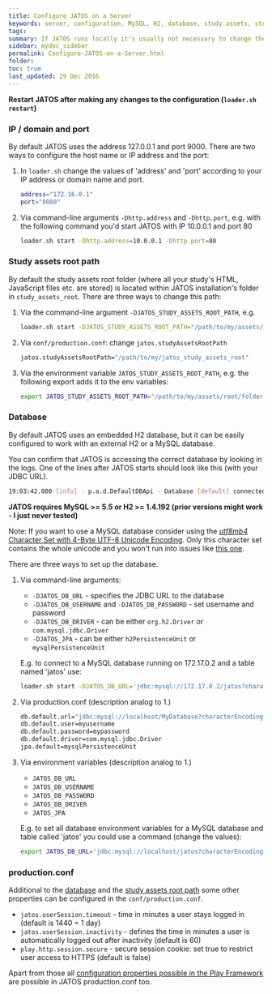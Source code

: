 ```yaml
---
title: Configure JATOS on a Server
keywords: server, configuration, MySQL, H2, database, study assets, study assets root, port
tags:
summary: If JATOS runs locally it's usually not necessary to change the defaults. On a server, you may want to set up the IP and port, or use a different database and change the path of the study assets root folder.
sidebar: mydoc_sidebar
permalink: Configure-JATOS-on-a-Server.html
folder:
toc: true
last_updated: 29 Dec 2016
---
```


**Restart JATOS after making any changes to the configuration (`loader.sh restart`)**

### IP / domain and port

By default JATOS uses the address 127.0.0.1 and port 9000. There are two ways to configure the host name or IP address and the port:

1. In `loader.sh` change the values of 'address' and 'port' according to your IP address or domain name and port.

   ~~~ bash
   address="172.16.0.1"
   port="8080"
   ~~~
  
1. Via command-line arguments `-Dhttp.address` and `-Dhttp.port`, e.g. with the following command you'd start JATOS with IP 10.0.0.1 and port 80

   ~~~ bash
   loader.sh start -Dhttp.address=10.0.0.1 -Dhttp.port=80
   ~~~
     
### Study assets root path

By default the study assets root folder (where all your study's HTML, JavaScript files etc. are stored) is located within JATOS installation's folder in `study_assets_root`. There are three ways to change this path:

1. Via the command-line argument `-DJATOS_STUDY_ASSETS_ROOT_PATH`, e.g.

   ~~~ bash
   loader.sh start -DJATOS_STUDY_ASSETS_ROOT_PATH="/path/to/my/assets/root/folder"
   ~~~
   
1. Via `conf/production.conf`: change `jatos.studyAssetsRootPath`

   ~~~ bash
   jatos.studyAssetsRootPath="/path/to/my/jatos_study_assets_root"
   ~~~
   
1. Via the environment variable `JATOS_STUDY_ASSETS_ROOT_PATH`, e.g. the following export adds it to the env variables:

   ~~~ bash
   export JATOS_STUDY_ASSETS_ROOT_PATH="/path/to/my/assets/root/folder"
   ~~~
     
### Database

By default JATOS uses an embedded H2 database, but it can be easily configured to work with an external H2 or a MySQL database. 

You can confirm that JATOS is accessing the correct database by looking in the logs. One of the lines after JATOS starts should look like this (with your JDBC URL).

~~~ bash
19:03:42.000 [info] - p.a.d.DefaultDBApi - Database [default] connected at jdbc:mysql://localhost/jatos?characterEncoding=UTF-8
~~~

**JATOS requires MySQL >= 5.5 or H2 >= 1.4.192 (prior versions might work - I just never tested)**

Note: If you want to use a MySQL database consider using the [_utf8mb4_ Character Set with 4-Byte UTF-8 Unicode Encoding](https://dev.mysql.com/doc/refman/5.5/en/charset-unicode-utf8mb4.html). Only this character set contains the whole unicode and you won't run into issues like [this one](https://github.com/JATOS/JATOS/issues/111). 

There are three ways to set up the database.

1. Via command-line arguments:
   * `-DJATOS_DB_URL` - specifies the JDBC URL to the database
   * `-DJATOS_DB_USERNAME` and `-DJATOS_DB_PASSWORD` - set username and password
   * `-DJATOS_DB_DRIVER` - can be either `org.h2.Driver` or `com.mysql.jdbc.Driver`
   * `-DJATOS_JPA` - can be either `h2PersistenceUnit` or `mysqlPersistenceUnit`
   
   E.g. to connect to a MySQL database running on 172.17.0.2 and a table named 'jatos' use:
   
   ~~~ bash
   loader.sh start -DJATOS_DB_URL='jdbc:mysql://172.17.0.2/jatos?characterEncoding=UTF-8' -DJATOS_DB_USERNAME=sa -DJATOS_DB_PASSWORD=sa -DJATOS_JPA=mysqlPersistenceUnit -DJATOS_DB_DRIVER=com.mysql.jdbc.Driver
   ~~~
1. Via production.conf (description analog to 1.)

   ~~~ bash
   db.default.url="jdbc:mysql://localhost/MyDatabase?characterEncoding=UTF-8"
   db.default.user=myusername
   db.default.password=mypassword
   db.default.driver=com.mysql.jdbc.Driver
   jpa.default=mysqlPersistenceUnit
   ~~~
   
1. Via environment variables (description analog to 1.)
   * `JATOS_DB_URL`
   * `JATOS_DB_USERNAME`
   * `JATOS_DB_PASSWORD`
   * `JATOS_DB_DRIVER`
   * `JATOS_JPA`
   
   E.g. to set all database environment variables for a MySQL database and table called 'jatos' you could use a command (change the values):
   
   ~~~ bash
   export JATOS_DB_URL='jdbc:mysql://localhost/jatos?characterEncoding=UTF-8' JATOS_DB_USERNAME='jatosuser' JATOS_DB_PASSWORD='mypassword' JATOS_DB_DRIVER=com.mysql.jdbc.Driver JATOS_JPA=mysqlPersistenceUnit
   ~~~

### production.conf

Additional to the [database](#Database) and the [study assets root path](#study-assets-root-path) some other properties can be configured in the `conf/production.conf`.

* `jatos.userSession.timeout` - time in minutes a user stays logged in (default is 1440 = 1 day)
* `jatos.userSession.inactivity` - defines the time in minutes a user is automatically logged out after inactivity (default is 60)
* `play.http.session.secure` - secure session cookie: set true to restrict user access to HTTPS (default is false)

Apart from those all [configuration properties possible in the Play Framework](https://www.playframework.com/documentation/latest/Configuration) are possible in JATOS production.conf too. 



